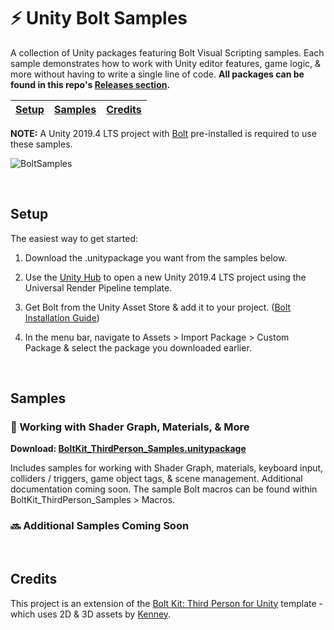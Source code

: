 # ⚡ Unity Bolt Samples

A collection of Unity packages featuring Bolt Visual Scripting samples. Each sample demonstrates how to work with Unity editor features, game logic, &amp; more without having to write a single line of code. **All packages can be found in this repo's [Releases section](https://github.com/avashly/Unity-BoltKit-Samples/releases).**

[Setup](#setup) | [Samples](#samples) | [Credits](#credits)
------------ | ------------- | -------------

**NOTE:** A Unity 2019.4 LTS project with [Bolt](https://assetstore.unity.com/packages/tools/visual-scripting/bolt-163802) pre-installed is required to use these samples. 

![BoltSamples](https://user-images.githubusercontent.com/7104693/88254850-67026a80-cc6b-11ea-8d39-28171e2a961b.gif)

<br>

## Setup

The easiest way to get started:

1. Download the .unitypackage you want from the samples below.

2. Use the [Unity Hub](https://docs.unity3d.com/Manual/GettingStartedInstallingHub.html) to open a new Unity 2019.4 LTS project using the Universal Render Pipeline template.

3. Get Bolt from the Unity Asset Store & add it to your project. ([Bolt Installation Guide](https://docs.unity3d.com/bolt/1.4/manual/bolt-installation.html))

4. In the menu bar, navigate to Assets > Import Package > Custom Package & select the package you downloaded earlier.

<br>

## Samples

### 🔮 Working with Shader Graph, Materials, & More

**Download: [BoltKit_ThirdPerson_Samples.unitypackage](https://github.com/avashly/Unity-BoltKit-Samples/releases/download/v0.1/BoltKit_ThirdPerson_Samples.unitypackage)**

Includes samples for working with Shader Graph, materials, keyboard input, colliders / triggers, game object tags, & scene management. Additional documentation coming soon. The sample Bolt macros can be found within BoltKit_ThirdPerson_Samples > Macros.

### 🔜 Additional Samples Coming Soon

<br>

## Credits
This project is an extension of the [Bolt Kit: Third Person for Unity](https://assetstore.unity.com/packages/templates/tutorials/bolt-kit-third-person-for-unity-167662) template - which uses 2D &amp; 3D assets by [Kenney](https://www.kenney.nl/).
